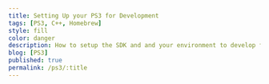 ```yaml
---
title: Setting Up your PS3 for Development
tags: [PS3, C++, Homebrew]
style: fill
color: danger
description: How to setup the SDK and and your environment to develop for the PS3 system
blog: [PS3]
published: true
permalink: /ps3/:title
---
```


